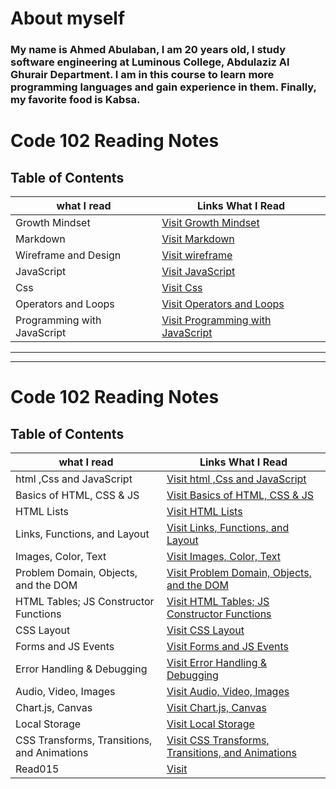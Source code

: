 
# About myself

### **My name is Ahmed Abulaban, I am 20 years old, I study software engineering at Luminous College, Abdulaziz Al Ghurair Department. I am in this course to learn more programming languages and gain experience in them. Finally, my favorite food is Kabsa.**


# Code 102 Reading Notes

## Table of Contents

| what I read | Links What I Read |
| --- | ----------- |
| Growth Mindset | [Visit Growth Mindset](https://ahmad-abulaban.github.io/Reading-notes/code-102-reading-notes/growthMindset) |
| Markdown | [Visit Markdown](https://ahmad-abulaban.github.io/Reading-notes/code-102-reading-notes/Read01) |
| Wireframe and Design | [Visit wireframe](https://ahmad-abulaban.github.io/Reading-notes/code-102-reading-notes/Read03) |
| JavaScript | [Visit JavaScript](https://ahmad-abulaban.github.io/Reading-notes/code-102-reading-notes/Read04) |
| Css | [Visit Css](https://ahmad-abulaban.github.io/Reading-notes/code-102-reading-notes/Read06) |
| Operators and Loops | [Visit Operators and Loops](https://ahmad-abulaban.github.io/Reading-notes/code-102-reading-notes/Read05) |
| Programming with JavaScript | [Visit Programming with JavaScript](https://ahmad-abulaban.github.io/Reading-notes/code-102-reading-notes/Read07) |

***
---


# Code 102 Reading Notes

## Table of Contents

| what I read | Links What I Read |
| --- | ----------- |
| html ,Css and JavaScript  | [Visit html ,Css and JavaScript](https://ahmad-abulaban.github.io/Reading-notes/code-201-reading-notes/class01) |
| Basics of HTML, CSS & JS | [Visit Basics of HTML, CSS & JS ](https://ahmad-abulaban.github.io/Reading-notes/code-201-reading-notes/class02) |
| HTML Lists | [Visit HTML Lists ](https://ahmad-abulaban.github.io/Reading-notes/code-201-reading-notes/class03) |
| Links, Functions, and Layout | [Visit Links, Functions, and Layout ](https://ahmad-abulaban.github.io/Reading-notes/code-201-reading-notes/class04) |
| Images, Color, Text | [Visit Images, Color, Text ](https://ahmad-abulaban.github.io/Reading-notes/code-201-reading-notes/class05) |
| Problem Domain, Objects, and the DOM | [Visit Problem Domain, Objects, and the DOM ](https://ahmad-abulaban.github.io/Reading-notes/code-201-reading-notes/class06) |
| HTML Tables; JS Constructor Functions | [Visit HTML Tables; JS Constructor Functions ](https://ahmad-abulaban.github.io/Reading-notes/code-201-reading-notes/class07) |
| CSS Layout | [Visit CSS Layout ](https://ahmad-abulaban.github.io/Reading-notes/code-201-reading-notes/class08) |
| Forms and JS Events | [Visit Forms and JS Events ](https://ahmad-abulaban.github.io/Reading-notes/code-201-reading-notes/class09) |
| Error Handling & Debugging | [Visit Error Handling & Debugging ](https://ahmad-abulaban.github.io/Reading-notes/code-201-reading-notes/class10) |
| Audio, Video, Images | [Visit Audio, Video, Images ](https://ahmad-abulaban.github.io/Reading-notes/code-201-reading-notes/class11) |
| Chart.js, Canvas | [Visit Chart.js, Canvas ](https://ahmad-abulaban.github.io/Reading-notes/code-201-reading-notes/class12) |
| Local Storage | [Visit Local Storage ](https://ahmad-abulaban.github.io/Reading-notes/code-201-reading-notes/class13) |
| CSS Transforms, Transitions, and Animations | [Visit CSS Transforms, Transitions, and Animations ](https://ahmad-abulaban.github.io/Reading-notes/code-201-reading-notes/class14) |
| Read015 | [Visit ](https://ahmad-abulaban.github.io/Reading-notes/code-201-reading-notes/class15) |

